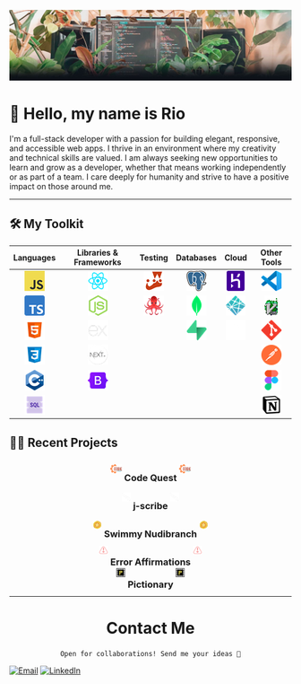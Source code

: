 [![Plants Banner](assets/Github_Banner_Plants.jpg)](https://www.linkedin.com/in/rio-edwards/)

# 👋 Hello, my name is Rio

I'm a full-stack developer with a passion for building elegant, responsive, and accessible web apps. I thrive in an environment where my creativity and technical skills are valued. I am always seeking new opportunities to learn and grow as a developer, whether that means working independently or as part of a team. I care deeply for humanity and strive to have a positive impact on those around me. <br>

---

## 🛠️ My Toolkit

|                                     Languages                                      |                           Libraries & Frameworks                           |                                                              Testing                                                               |                                   Databases                                    |                                 Cloud                                 |                                Other Tools                                |
| :--------------------------------------------------------------------------------: | :------------------------------------------------------------------------: | :--------------------------------------------------------------------------------------------------------------------------------: | :----------------------------------------------------------------------------: | :-------------------------------------------------------------------: | :-----------------------------------------------------------------------: |
|   [![JavaScript](assets/Logos/JavaScript_Logo.png)](https://www.javascript.com/)   |      [![React.js](assets/Logos/React_Logo.png)](https://reactjs.org/)      |                                     [![Jest](assets/Logos/Jest_Logo.png)](https://jestjs.io/)                                      | [![PostgreSQL](assets/Logos/PostgreSQL_Logo.png)](https://www.postgresql.org/) |  [![Heroku](assets/Logos/Heroku_Logo.png)](https://www.heroku.com/)   | [![VSCode](assets/Logos/vscode_Logo.png)](https://code.visualstudio.com/) |
| [![Typescript](assets/Logos/Typescript_Logo.png)](https://www.typescriptlang.org/) |      [![Node.js](assets/Logos/nodejs_Logo.png)](https://nodejs.org/)       | [![react-testing-library](assets/Logos/React-Testing_Lib_Logo.png)](https://testing-library.com/docs/react-testing-library/intro/) |     [![MongoDB](assets/Logos/MongoDB_Logo.png)](https://www.mongodb.com/)      | [![Netlify](assets/Logos/Netlify-logo.png)](https://www.netlify.com/) |       [![Vim](assets/Logos/vim_on_fire.gif)](https://www.vim.org/)        |
|         [![HTML5](assets/Logos/HTML5_Logo.png)](https://www.w3.org/html/)          |   [![Express.js](assets/Logos/express_Logo.png)](https://expressjs.com/)   |                                                                                                                                    |      [![Supabase](assets/Logos/Supabase_Logo.png)](https://supabase.io/)       |    [![Vercel](assets/Logos/Vercel_Logo.png)](https://vercel.com/)     |         [![Git](assets/Logos/Git_Logo.png)](https://git-scm.com/)         |
|        [![CSS3](assets/Logos/CSS_Logo.png)](https://www.w3.org/Style/CSS/)         |      [![Next.js](assets/Logos/nextjs_Logo.webp)](https://nextjs.org/)      |                                                                                                                                    |                                                                                |                                                                       |   [![Postman](assets/Logos/Postman_Logo.png)](https://www.postman.com/)   |
|    [![C++](assets/Logos/C++_Logo.png)](https://www.iso.org/standard/68564.html)    | [![Bootstrap](assets/Logos/Bootstrap_Logo.png)](https://getbootstrap.com/) |                                                                                                                                    |                                                                                |                                                                       |      [![Figma](assets/Logos/Figma_Logo.png)](https://www.figma.com/)      |
|       [![SQL](assets/Logos/SQL_Logo.png)](https://en.wikipedia.org/wiki/SQL)       |                                                                            |                                                                                                                                    |                                                                                |                                                                       |     [![Notion](assets/Logos/Notion_Logo.png)](https://www.notion.so/)     |

## 👨‍💻 Recent Projects

<details>
 
 <summary style="display: flex; height: 34px; align-content: center; justify-content: center; margin-bottom: 16px;"> <img src="assets/Code_Quest/logo.png" alt="Code_Quest" style="width: 21.53px; height: 16px; margin: auto 0;"/>&nbsp;  <h3 style="text-align: center; cursor: pointer;"> Code Quest </h3>&nbsp;  <img src="assets/Code_Quest/logo.png" alt="Code_Quest" style="width: 21.53px; height: 16px; margin: auto 0;"/></summary>

<center>

<img src="assets/Code_Quest/animation.gif" alt="preview" width="640"/>

</center>

Level-Up your code with Code Quest! This immersive web app generates pseudo-random coding challenges, giving you the opportunity to learn practical coding skills in a fun and engaging way.

[Try](https://j-scribe.vercel.app/) • [GitHub](https://github.com/rioredwards/j-scribe)

 </details>

 <details>
 
 <summary style="display: flex; height: 34px; align-content: center; justify-content: center; margin-bottom: 16px;"> <img src="assets/J-Scribe/logo.png" alt="J-Scribe" style="width: 16px; height: 16px; margin: auto 0;"/>&nbsp;  <h3 style="text-align: center; cursor: pointer;"> j-scribe </h3>&nbsp;  <img src="assets/J-Scribe/logo.png" alt="J-Scribe" style="width: 16px; height: 16px; margin: auto 0;"/></summary>

<center>

<img src="assets/J-Scribe/animation.gif" alt="preview" width="640"/>

</center>

Your All-in-One JavaScript Sandbox and Notebook. j-scribe provides users with a versatile platform to create, share, and modify code snippets in real-time.

[Play](https://code-quest-app.netlify.app/) • [GitHub](https://github.com/rioredwards/code-quest)

 </details>

<details>
 
 <summary style="display: flex; height: 34px; align-content: center; justify-content: center; margin-bottom: 16px;"> <img src="assets/Swimmy_Nudibranch_Images/starfish-coin.png" alt="JavaScript" style="width: 16px; height: 16px; margin: auto 0;"/>&nbsp;  <h3 style="text-align: center; cursor: pointer;"> Swimmy Nudibranch </h3>&nbsp;  <img src="assets/Swimmy_Nudibranch_Images/starfish-coin.png" alt="JavaScript" style="width: 16px; height: 16px; margin: auto 0;"/></summary>

<center>

<img src="assets/Swimmy_Nudibranch_Images/Swimmy_Nudibranch.gif" alt="JavaScript" width="640"/>

</center>

An aquatic spin on the (in)famous iPhone game: "Flappy Bird". I built this with a small team for a 3-day hackathon, the theme being "Under the Sea". It features all original pixel art and music.

[Play](https://swimmy-nudibranch.netlify.app/) • [GitHub](https://github.com/Nervous-Nudibranchs/Swimmyy-Nudibranch)

 </details>
 
 <details>
 
 <summary style="display: flex; height: 24px; align-content: center; justify-content: center; margin-bottom: 16px"> <img src="assets/Error_Affirmations_Images/pink-02 2 (1).png" alt="JavaScript" style="width: 16px; height: 16px; margin: auto 0;"/>&nbsp;  <h3  style="text-align: center; cursor: pointer;">Error Affirmations</h3>&nbsp;  <img src="assets/Error_Affirmations_Images/pink-02 2 (1).png" alt="JavaScript" style="width: 16px; height: 16px; margin: auto 0;"/></summary>

<center>

<img src="assets/Error_Affirmations_Images/notificationbar.png" alt="JavaScript" width="640"/><br/>
<img src="assets/Error_Affirmations_Images/Jest_Example_Default.png" alt="JavaScript" width="640"/>

</center>

A full-stack app that provides an API for delivering code-related affirmations to developers. The application includes 3 UI's: a VSCode Extension, a Jest Reporter and a website.

[VS Code Extension](https://marketplace.visualstudio.com/items?itemName=VSCodeEmpaths.erroraffirmations) • [Jest Reporter](https://www.npmjs.com/package/error-affirmations) • [Website](https://error-affirmations.netlify.app/) • [GitHub](https://github.com/orgs/VSCode-Empaths/repositories)

  </details>

<details>
 
 <summary style="display: flex; height: 24px; align-content: center; justify-content: center; margin-bottom: 16px;"> <img src="assets/Pictionary_Images/favicon.png" alt="JavaScript" style="width: 16px; height: 16px; margin: auto 0;"/>&nbsp;  <h3 style="text-align: center; cursor: pointer;"> Pictionary </h3>&nbsp;  <img src="assets/Pictionary_Images/favicon.png" alt="JavaScript" style="width: 16px; height: 16px; margin: auto 0;"/></summary>
 
 <center>

<img src="assets/Pictionary_Images/pictionary_demo.gif" alt="JavaScript" width="640"/>

 </center>

A multiplayer, real-time drawing game inspired by the popular board game, Pictionary. Players can sign-up, create or join a game room, and earn points as a drawer or guesser in 1-minute rounds.

[Play](https://moody-pictionary.netlify.app/) • [GitHub](https://github.com/themoodymarsupials/pictionary)

</details>
 
 ---

<center>

# Contact Me

`Open for collaborations! Send me your ideas 📩`

</center>

[![Email](https://img.shields.io/static/v1?message=Email&logo=gmail&color=DB4437&logoColor=EAEAEA&label=%20&style=for-the-badge)](mailto:rioredwards@gmail.com)
[![LinkedIn](https://img.shields.io/static/v1?message=LinkedIn&logo=linkedin&color=0277B5&logoColor=EAEAEA&label=%20&style=for-the-badge)](https://www.linkedin.com/in/rio-edwards/)
